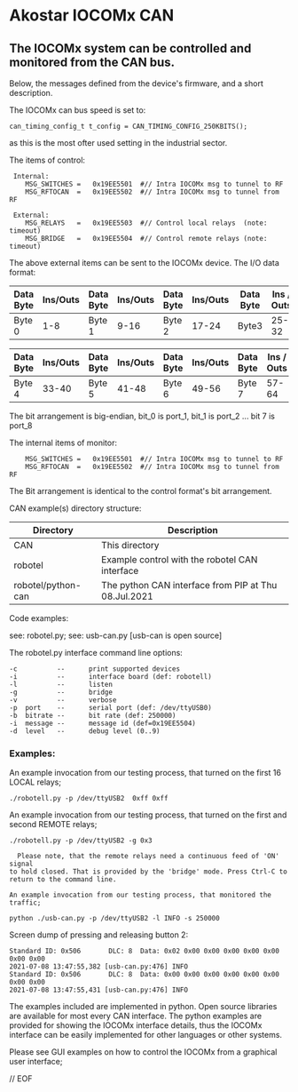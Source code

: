 # Akostar IOCOMx CAN

## The IOCOMx system can be controlled and monitored from the CAN bus.

 Below, the messages defined from the device's firmware, and a short description.

The IOCOMx can bus speed is set to:

`can_timing_config_t t_config = CAN_TIMING_CONFIG_250KBITS();`

as this is the most ofter used setting in the industrial sector.

 The items of control:
```
 Internal:
    MSG_SWITCHES =   0x19EE5501  #// Intra IOCOMx msg to tunnel to RF
    MSG_RFTOCAN  =   0x19EE5502  #// Intra IOCOMx msg to tunnel from RF

 External:
    MSG_RELAYS   =   0x19EE5503  #// Control local relays  (note: timeout)
    MSG_BRIDGE   =   0x19EE5504  #// Control remote relays (note: timeout)

```

The above external items can be sent to the IOCOMx device. The I/O data format:

Data Byte | Ins/Outs | Data Byte | Ins/Outs | Data Byte |  Ins/Outs | Data Byte | Ins / Outs
------ | ------- | --- | --- | --- | -- | -- | ---
Byte 0 | 1-8 | Byte 1 | 9-16  | Byte 2 | 17-24 | Byte3 | 25-32

Data Byte | Ins/Outs | Data Byte | Ins/Outs | Data Byte |  Ins/Outs | Data Byte | Ins / Outs
------ | ------- | --- | --- | --- | -- | -- | ---
Byte 4 | 33-40 | Byte 5 | 41-48  | Byte 6 | 49-56 | Byte 7 | 57-64

 The bit arrangement is big-endian, bit_0 is port_1, bit_1 is port_2 ... bit 7 is port_8

  The internal items of monitor:

```
    MSG_SWITCHES =   0x19EE5501  #// Intra IOCOMx msg to tunnel to RF
    MSG_RFTOCAN  =   0x19EE5502  #// Intra IOCOMx msg to tunnel from RF

```

  The Bit arrangement is identical to the control format's bit arrangement.

 CAN example(s) directory structure:

Directory                   |  Description
--------------------------- |  --------------------------------
CAN                         | This directory
robotel                     | Example control with the robotel CAN interface
robotel/python-can          | The python CAN interface from PIP at Thu 08.Jul.2021

Code examples:

  see: robotel.py; see: usb-can.py [usb-can is open source]

 The robotel.py interface command line options:

    -c          --      print supported devices
    -i          --      interface board (def: robotell)
    -l          --      listen
    -g          --      bridge
    -v          --      verbose
    -p  port    --      serial port (def: /dev/ttyUSB0)
    -b  bitrate --      bit rate (def: 250000)
    -i  message --      message id (def=0x19EE5504)
    -d  level   --      debug level (0..9)

### Examples:

   An example invocation from our testing process, that turned on the first 16
   LOCAL relays;

    ./robotell.py -p /dev/ttyUSB2  0xff 0xff

   An example invocation from our testing process, that turned on the first
   and second REMOTE relays;

    ./robotell.py -p /dev/ttyUSB2 -g 0x3

      Please note, that the remote relays need a continuous feed of 'ON' signal
    to hold closed. That is provided by the 'bridge' mode. Press Ctrl-C to
    return to the command line.

    An example invocation from our testing process, that monitored the traffic;

    python ./usb-can.py -p /dev/ttyUSB2 -l INFO -s 250000


Screen dump of pressing and releasing button 2:
```
Standard ID: 0x506       DLC: 8  Data: 0x02 0x00 0x00 0x00 0x00 0x00 0x00 0x00
2021-07-08 13:47:55,382 [usb-can.py:476] INFO
Standard ID: 0x506       DLC: 8  Data: 0x00 0x00 0x00 0x00 0x00 0x00 0x00 0x00
2021-07-08 13:47:55,431 [usb-can.py:476] INFO
```

  The examples included are implemented in python. Open source libraries are available for
most every CAN interface. The python examples are provided for showing the IOCOMx
interface details, thus the IOCOMx interface can be easily implemented for other
languages or other systems.

 Please see GUI examples on how to control the IOCOMx from a graphical user interface;

// EOF